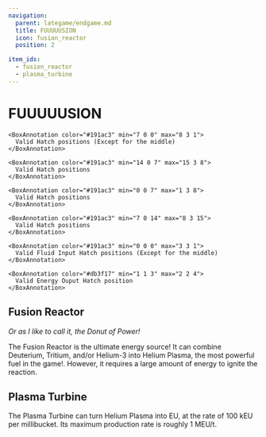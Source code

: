 ```yaml
---
navigation:
  parent: lategame/endgame.md
  title: FUUUUUSION
  icon: fusion_reactor
  position: 2

item_ids:
  - fusion_reactor
  - plasma_turbine
---
```


# FUUUUUSION

<Row>
  <GameScene zoom="1.9" interactive={true}>
    <ImportStructure src="../assets/structures/fusion_reactor.snbt" />

    <BoxAnnotation color="#191ac3" min="7 0 0" max="8 3 1">
      Valid Hatch positions (Except for the middle)
    </BoxAnnotation>

    <BoxAnnotation color="#191ac3" min="14 0 7" max="15 3 8">
      Valid Hatch positions
    </BoxAnnotation>

    <BoxAnnotation color="#191ac3" min="0 0 7" max="1 3 8">
      Valid Hatch positions
    </BoxAnnotation>

    <BoxAnnotation color="#191ac3" min="7 0 14" max="8 3 15">
      Valid Hatch positions
    </BoxAnnotation>

  </GameScene>

  <GameScene zoom="3.6" interactive={true}>
    <ImportStructure src="../assets/structures/plasma_turbine.snbt" />

    <BoxAnnotation color="#191ac3" min="0 0 0" max="3 3 1">
      Valid Fluid Input Hatch positions (Except for the middle)
    </BoxAnnotation>

    <BoxAnnotation color="#db3f17" min="1 1 3" max="2 2 4">
      Valid Energy Ouput Hatch position
    </BoxAnnotation>

  </GameScene>
</Row>

## Fusion Reactor

_Or as I like to call it, the Donut of Power!_

<Recipe id="modern_industrialization:electric_age/machine/fusion_reactor_asbl" />

The Fusion Reactor is the ultimate energy source! It can combine Deuterium, Tritium, and/or Helium-3 into Helium Plasma, the most powerful fuel in the game!. However, it requires a large amount of energy to ignite the reaction.

## Plasma Turbine

<Recipe id="modern_industrialization:electric_age/machine/plasma_turbine_asbl" />

The Plasma Turbine can turn Helium Plasma into EU, at the rate of 100 kEU per millibucket. Its maximum production rate is roughly 1 MEU/t.
